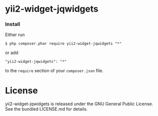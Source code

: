 # yii2-widget-jqwidgets

### Install

Either run

```
$ php composer.phar require yii2-widget-jqwidgets "*"
```

or add

```
"yii2-widget-jqwidgets": "*"
```

to the ```require``` section of your `composer.json` file.

# License

yii2-widget-jqwidgets is released under the GNU General Public License. See the bundled LICENSE.md for details.